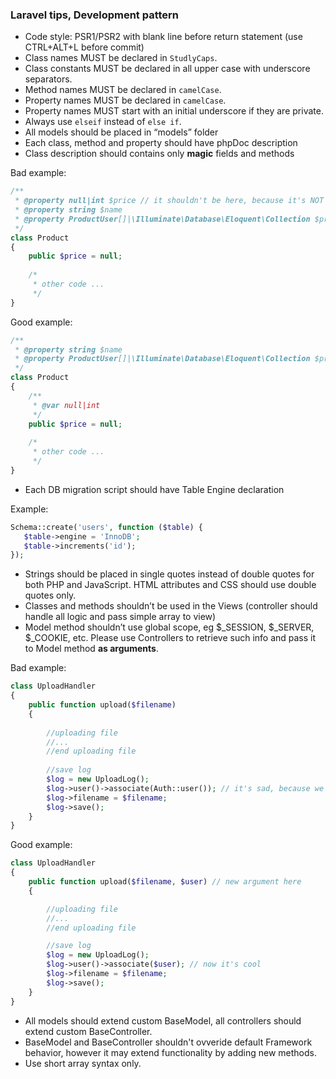 ### Laravel tips, Development pattern

* Code style: PSR1/PSR2 with blank line before return statement (use CTRL+ALT+L before commit)
* Class names MUST be declared in `StudlyCaps`.
* Class constants MUST be declared in all upper case with underscore separators.
* Method names MUST be declared in `camelCase`.
* Property names MUST be declared in `camelCase`.
* Property names MUST start with an initial underscore if they are private.
* Always use `elseif` instead of `else if`.
* All models should be placed in “models” folder
* Each class, method and property should have phpDoc description
* Class description should contains only **magic** fields and methods

Bad example:
```php
/**
 * @property null|int $price // it shouldn't be here, because it's NOT magic property
 * @property string $name
 * @property ProductUser[]|\Illuminate\Database\Eloquent\Collection $productUsers
 */
class Product
{
    public $price = null;
    
    /*
     * other code ...
     */
}
```

Good example:
```php
/**
 * @property string $name
 * @property ProductUser[]|\Illuminate\Database\Eloquent\Collection $productUsers
 */
class Product
{
    /**
     * @var null|int
     */
    public $price = null;
    
    /*
     * other code ...
     */
}
```
* Each DB migration script should have Table Engine declaration

Example:
```php
Schema::create('users', function ($table) {
   $table->engine = 'InnoDB';
   $table->increments('id');
});
```
* Strings should be placed in single quotes instead of double quotes for both PHP and JavaScript. HTML attributes and CSS should use double quotes only.
* Classes and methods shouldn’t be used in the Views (controller should handle all logic and pass simple array to view)
* Model method shouldn’t use global scope, eg $_SESSION, $_SERVER, $_COOKIE, etc. Please use Controllers to retrieve such info and pass it to Model method **as arguments**.

Bad example:
```php
class UploadHandler
{
    public function upload($filename)
    {
        
        //uploading file
        //...
        //end uploading file
        
        //save log
        $log = new UploadLog();
        $log->user()->associate(Auth::user()); // it's sad, because we use $_SESSION here
        $log->filename = $filename;
        $log->save();
    }
}
```
Good example:
```php
class UploadHandler
{
    public function upload($filename, $user) // new argument here
    {

        //uploading file
        //...
        //end uploading file

        //save log
        $log = new UploadLog();
        $log->user()->associate($user); // now it's cool
        $log->filename = $filename;
        $log->save();
    }
}
```
* All models should extend custom BaseModel, all controllers should extend custom BaseController.
* BaseModel and BaseController shouldn't ovveride default Framework behavior, however it may extend functionality by adding new methods.
* Use short array syntax only.
